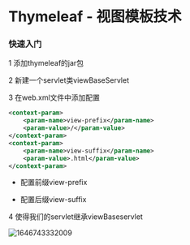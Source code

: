 # Thymeleaf - 视图模板技术

### 快速入门

1 添加thymeleaf的jar包

2 新建一个servlet类viewBaseServlet

3 在web.xml文件中添加配置

```xml
<context-param>
    <param-name>view-prefix</param-name>
    <param-value>/</param-value>
</context-param>
<context-param>
    <param-name>view-suffix</param-name>
    <param-value>.html</param-value>
</context-param>
```

- 配置前缀view-prefix

- 配置后缀view-suffix

4 使得我们的servlet继承viewBaseservlet

![1646743332009](D:\Study\3.2\Java\Notes\JavaWeb\pictures\%5CUsers%5CMcGrady2002%5CAppData%5CRoaming%5CTypora%5Ctypora-user-images%5C1646743332009.png)